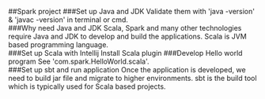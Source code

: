 ##Spark project
###Set up Java and JDK
Validate them with 'java -version' & 'javac -version' in terminal or cmd.  
###Why need Java and JDK
Scala, Spark and many other technologies require Java and JDK to develop and build the applications. Scala is JVM based programming language.  
###Set up Scala with Intellij
Install Scala plugin
###Develop Hello world program
See 'com.spark.HelloWorld.scala'.  
###Set up sbt and run application
Once the application is developed, we need to build jar file and migrate to higher environments. sbt is the build tool which is typically used for Scala based projects.  
